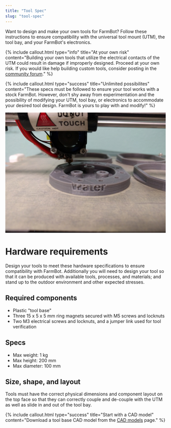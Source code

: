 ```yaml
---
title: "Tool Spec"
slug: "tool-spec"
---
```


Want to design and make your own tools for FarmBot? Follow these instructions to ensure compatibility with the universal tool mount (UTM), the tool bay, and your FarmBot's electronics.

{%
include callout.html
type="info"
title="At your own risk"
content="Building your own tools that utilize the electrical contacts of the UTM could result in damage if improperly designed. Proceed at your own risk. If you would like help building custom tools, consider posting in the [community forum](http://forum.farmbot.org)."
%}



{%
include callout.html
type="success"
title="Unlimited possibilites"
content="These specs must be followed to ensure your tool works with a stock FarmBot. However, don't shy away from experimentation and the possibility of modifying your UTM, tool bay, or electronics to accommodate your desired tool design. FarmBot is yours to play with and modify!"
%}



![IMG_20160310_133648.jpg](_images/IMG_20160310_133648.jpg)



# Hardware requirements

Design your tools to meet these hardware specifications to ensure compatibility with FarmBot. Additionally you will need to design your tool so that it can be produced with available tools, processes, and materials; and stand up to the outdoor environment and other expected stresses.

## Required components
* Plastic "tool base"
* Three 15 x 5 x 5 mm ring magnets secured with M5 screws and locknuts
* Two M3 electrical screws and locknuts, and a jumper link used for tool verification

## Specs
* Max weight: 1 kg
* Max height: 200 mm
* Max diameter: 100 mm

## Size, shape, and layout
Tools must have the correct physical dimensions and component layout on the top face so that they can correctly couple and de-couple with the UTM as well as slide in and out of the tool bay.

{%
include callout.html
type="success"
title="Start with a CAD model"
content="Download a tool base CAD model from the [CAD models](../cad.md) page."
%}

